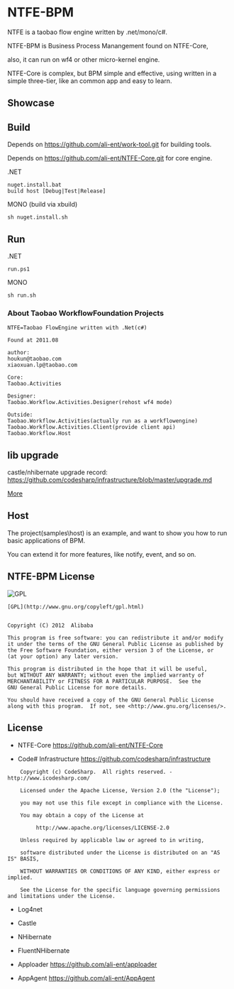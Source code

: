 NTFE-BPM
====

NTFE is a taobao flow engine written by .net/mono/c#. 

NTFE-BPM is Business Process Manangement found on NTFE-Core, 

also, it can run on wf4 or other micro-kernel engine.

NTFE-Core is complex, but BPM simple and effective, using written in a simple three-tier, like an common app and easy to learn.

## Showcase


## Build

Depends on https://github.com/ali-ent/work-tool.git for building tools.

Depends on https://github.com/ali-ent/NTFE-Core.git for core engine.

.NET
```shell
nuget.install.bat
build host [Debug|Test|Release]
```

MONO (build via xbuild)
```shell
sh nuget.install.sh
```

## Run

.NET
```shell
run.ps1
```

MONO
```shell
sh run.sh
```

### About Taobao WorkflowFoundation Projects

	NTFE=Taobao FlowEngine written with .Net(c#)

	Found at 2011.08

	author:
	houkun@taobao.com
	xiaoxuan.lp@taobao.com

	Core:
	Taobao.Activities

	Designer:
	Taobao.Workflow.Activities.Designer(rehost wf4 mode)

	Outside:
	Taobao.Workflow.Activities(actually run as a workflowengine)
	Taobao.Workflow.Activities.Client(provide client api)
	Taobao.Workflow.Host

## lib upgrade

castle/nhibernate upgrade record:
https://github.com/codesharp/infrastructure/blob/master/upgrade.md

[More](https://github.com/ali-ent/NTFE-BPM/blob/master/upgrade.md)


## Host

The project(samples\host) is an example, and want to show you how to run basic applications of BPM.

You can extend it for more features, like notify, event, and so on.


## NTFE-BPM License

![GPL](http://www.gnu.org/graphics/gplv3-127x51.png)

	[GPL](http://www.gnu.org/copyleft/gpl.html)
	

	Copyright (C) 2012  Alibaba

	This program is free software: you can redistribute it and/or modify
	it under the terms of the GNU General Public License as published by
	the Free Software Foundation, either version 3 of the License, or
	(at your option) any later version.

	This program is distributed in the hope that it will be useful,
	but WITHOUT ANY WARRANTY; without even the implied warranty of
	MERCHANTABILITY or FITNESS FOR A PARTICULAR PURPOSE.  See the
	GNU General Public License for more details.

	You should have received a copy of the GNU General Public License
	along with this program.  If not, see <http://www.gnu.org/licenses/>.

## License

- NTFE-Core https://github.com/ali-ent/NTFE-Core

- Code# Infrastructure https://github.com/codesharp/infrastructure
```shell
	Copyright (c) CodeSharp.  All rights reserved. - http://www.icodesharp.com/

	Licensed under the Apache License, Version 2.0 (the "License");

	you may not use this file except in compliance with the License.

	You may obtain a copy of the License at

		 http://www.apache.org/licenses/LICENSE-2.0

	Unless required by applicable law or agreed to in writing, 

	software distributed under the License is distributed on an "AS IS" BASIS, 

	WITHOUT WARRANTIES OR CONDITIONS OF ANY KIND, either express or implied.

	See the License for the specific language governing permissions and limitations under the License.
```

- Log4net

- Castle

- NHibernate

- FluentNHibernate

- Apploader https://github.com/ali-ent/apploader

- AppAgent https://github.com/ali-ent/AppAgent

